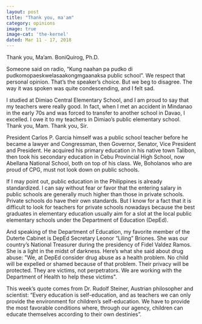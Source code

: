 ```yaml
---
layout: post
title: "Thank you, ma'am"
category: opinions
image: true
image-cat: 'the-kernel'
dated: Mar 11 - 17, 2018
---
```


Thank you, Ma’am.
BoniQuirog, Ph.D.

Someone said on radio, “Kung naahan pa pudko di pudkomopaeskwelasaakongmgaanaksa public school”. We respect that personal opinion. That’s the speaker’s choice. But we beg to disagree. The way it was spoken was quite condescending, and I felt sad.

I studied at Dimiao Central Elementary School, and I am proud to say that my teachers were really good. In fact, when I met an accident in Mindanao in the early 70s and was forced to transfer to another school in Davao, I excelled. I owe it to my teachers in Dimiao’s public elementary school. Thank you, Mam. Thank you, Sir.

President Carlos P. Garcia himself was a public school teacher before he became a lawyer and Congressman, then Governor, Senator, Vice President and President. He acquired his primary education in his native town Talibon, then took his secondary education in Cebu Provincial High School, now Abellana National School, both on top of his class. We, Boholanos who are proud of CPG, must not look down on public schools.

If I may point out, public education in the Philippines is already standardized. I can say without fear or favor that the entering salary in public schools are generally much higher than those in private schools. Private schools do have their own standards. But I know for a fact that it is difficult to look for teachers for private schools nowadays because the best graduates in elementary education usually aim for a slot at the local public elementary schools under the Department of Education (DepEd).

And speaking of the Department of Education, my favorite member of the Duterte Cabinet is DepEd Secretary Leonor “Liling” Briones.  She was our country’s National Treasurer during the presidency of Fidel Valdez Ramos. She is a light in the midst of darkness. Here’s what she said about drug abuse: "We, at DepEd consider drug abuse as a health problem. No child will be expelled or shamed because of that problem. Their privacy will be protected. They are victims, not perpetrators. We are working with the Department of Health to help these victims".

This week’s quote comes from Dr. Rudolf Steiner, Austrian philosopher and scientist: “Every education is self-education, and as teachers we can only provide the environment for children’s self-education. We have to provide the most favorable conditions where, through our agency, children can educate themselves according to their own destinies”.